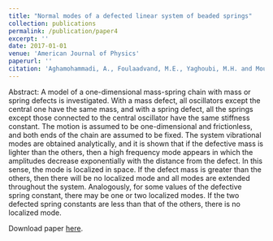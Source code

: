 ```yaml
---
title: "Normal modes of a defected linear system of beaded springs"
collection: publications
permalink: /publication/paper4
excerpt: ''
date: 2017-01-01
venue: 'American Journal of Physics'
paperurl: ''
citation: 'Aghamohammadi, A., Foulaadvand, M.E., Yaghoubi, M.H. and Mousavi, A.H., 2017. Normal modes of a defected linear system of beaded springs. American Journal of Physics, 85(3), pp.193-201.'
---
```


Abstract:
A model of a one-dimensional mass-spring chain with mass or spring defects is investigated. With a mass defect, all oscillators except the central one have the same mass, and with a spring defect, all the springs except those connected to the central oscillator have the same stiffness constant. The motion is assumed to be one-dimensional and frictionless, and both ends of the chain are assumed to be fixed. The system vibrational modes are obtained analytically, and it is shown that if the defective mass is lighter than the others, then a high frequency mode appears in which the amplitudes decrease exponentially with the distance from the defect. In this sense, the mode is localized in space. If the defect mass is greater than the others, then there will be no localized mode and all modes are extended throughout the system. Analogously, for some values of the defective spring constant, there may be one or two localized modes. If the two defected spring constants are less than that of the others, there is no localized mode.

Download paper [here](https://aapt.scitation.org/doi/full/10.1119/1.4972176).
